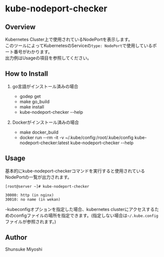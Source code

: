 # kube-nodeport-checker

## Overview

Kubernetes Cluster上で使用されているNodePortを表示します。  
このツールによってKubernetesのServiceの`type: NodePort`で使用しているポート番号がわかります。  
出力例はUsageの項目を参照してください。  

## How to Install

1. go言語がインストール済みの場合
    - godep get
    - make go\_build
    - make install
    - kube-nodeport-checker --help

2. Dockerがインストール済みの場合
    - make docker\_build
    - docker run --rm -it -v ~/.kube/config:/root/.kube/config kube-nodeport-checker:latest kube-nodeport-checker --help

## Usage

基本的にkube-nodeport-checkerコマンドを実行すると使用されているNodePortの一覧が出力されます。

```text
[root@server ~]# kube-nodeport-checker

30000: http (in nginx)
30010: no name (in wekan)
```

-kubeconfigオプションを指定した場合、kubernetes clusterにアクセスするためのconfigファイルの場所を指定できます。(指定しない場合は`~/.kube.config`ファイルが参照されます。)

## Author

Shunsuke Miyoshi
